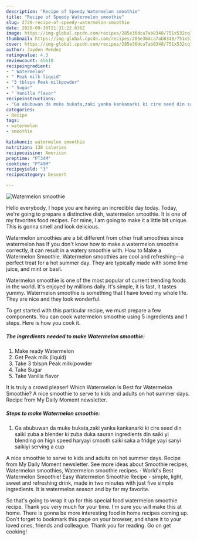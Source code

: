 ```yaml
---
description: "Recipe of Speedy Watermelon smoothie"
title: "Recipe of Speedy Watermelon smoothie"
slug: 2729-recipe-of-speedy-watermelon-smoothie
date: 2020-09-30T21:31:22.636Z
image: https://img-global.cpcdn.com/recipes/285e36dca7ab8348/751x532cq70/watermelon-smoothie-recipe-main-photo.jpg
thumbnail: https://img-global.cpcdn.com/recipes/285e36dca7ab8348/751x532cq70/watermelon-smoothie-recipe-main-photo.jpg
cover: https://img-global.cpcdn.com/recipes/285e36dca7ab8348/751x532cq70/watermelon-smoothie-recipe-main-photo.jpg
author: Jayden Mendez
ratingvalue: 4.3
reviewcount: 45610
recipeingredient:
- " Watermelon"
- " Peak milk liquid"
- "3 tblspn Peak milkpowder"
- " Sugar"
- " Vanilla flavor"
recipeinstructions:
- "Ga abubuwan da muke bukata,zaki yanka kankanarki ki cire seed din saiki zuba a blender ki zuba duka sauran ingredients din saiki yi blending on hign speed haryayi smooth saiki saka a fridge yayi sanyi saikiyi serving a cup"
categories:
- Recipe
tags:
- watermelon
- smoothie

katakunci: watermelon smoothie 
nutrition: 138 calories
recipecuisine: American
preptime: "PT34M"
cooktime: "PT49M"
recipeyield: "3"
recipecategory: Dessert

---
```



![Watermelon smoothie](https://img-global.cpcdn.com/recipes/285e36dca7ab8348/751x532cq70/watermelon-smoothie-recipe-main-photo.jpg)

Hello everybody, I hope you are having an incredible day today. Today, we're going to prepare a distinctive dish, watermelon smoothie. It is one of my favorites food recipes. For mine, I am going to make it a little bit unique. This is gonna smell and look delicious.

Watermelon smoothies are a bit different from other fruit smoothies since watermelon has If you don&#39;t know how to make a watermelon smoothie correctly, it can result in a watery smoothie with. How to Make a Watermelon Smoothie. Watermelon smoothies are cool and refreshing—a perfect treat for a hot summer day. They are typically made with some lime juice, and mint or basil.

Watermelon smoothie is one of the most popular of current trending foods in the world. It's enjoyed by millions daily. It's simple, it is fast, it tastes yummy. Watermelon smoothie is something that I have loved my whole life. They are nice and they look wonderful.


To get started with this particular recipe, we must prepare a few components. You can cook watermelon smoothie using 5 ingredients and 1 steps. Here is how you cook it.

<!--inarticleads1-->

##### The ingredients needed to make Watermelon smoothie:

1. Make ready  Watermelon
1. Get  Peak milk (liquid)
1. Take 3 tblspn Peak milk(powder
1. Take  Sugar
1. Take  Vanilla flavor


It is truly a crowd pleaser! Which Watermelon Is Best for Watermelon Smoothie? A nice smoothie to serve to kids and adults on hot summer days. Recipe from My Daily Moment newsletter. 

<!--inarticleads2-->

##### Steps to make Watermelon smoothie:

1. Ga abubuwan da muke bukata,zaki yanka kankanarki ki cire seed din saiki zuba a blender ki zuba duka sauran ingredients din saiki yi blending on hign speed haryayi smooth saiki saka a fridge yayi sanyi saikiyi serving a cup


A nice smoothie to serve to kids and adults on hot summer days. Recipe from My Daily Moment newsletter. See more ideas about Smoothie recipes, Watermelon smoothies, Watermelon smoothie recipes. · World&#39;s Best Watermelon Smoothie! Easy Watermelon Smoothie Recipe - simple, light, sweet and refreshing drink, made in two minutes with just five simple ingredients. It is watermelon season and by far my favorite. 

So that's going to wrap it up for this special food watermelon smoothie recipe. Thank you very much for your time. I'm sure you will make this at home. There is gonna be more interesting food in home recipes coming up. Don't forget to bookmark this page on your browser, and share it to your loved ones, friends and colleague. Thank you for reading. Go on get cooking!
